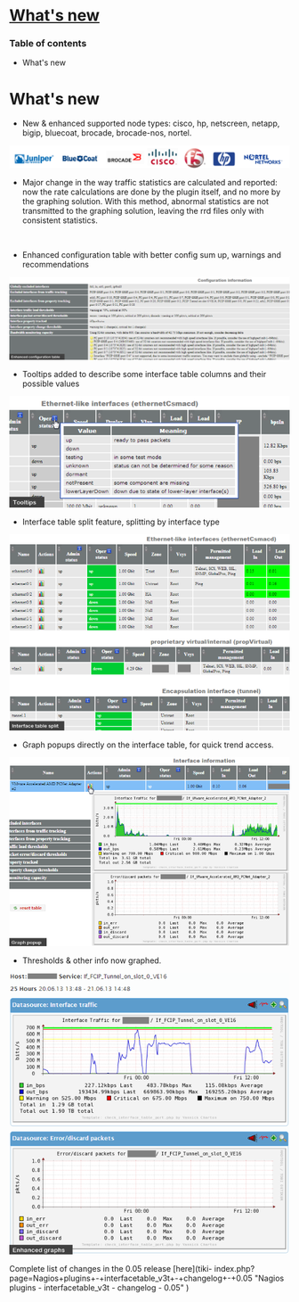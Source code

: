 # **[What's new]( "refresh" )**

### Table of contents

  * What's new

# What's new

  * New & enhanced supported node types: cisco, hp, netscreen, netapp, bigip, bluecoat, brocade, brocade-nos, nortel.   

  ![Vendors](images/what-s-new/Vendors.png)



  * Major change in the way traffic statistics are calculated and reported: now the rate calculations are done by the plugin itself, and no more by the graphing solution. With this method, abnormal statistics are not transmitted to the graphing solution, leaving the rrd files only with consistent statistics.

    ​

  * Enhanced configuration table with better config sum up, warnings and recommendations

  ![Configuration table](images/what-s-new/Configuration_table.png)



  * Tooltips added to describe some interface table columns and their possible values   

  ![Tooltips](images/what-s-new/Tooltips.png)



  * Interface table split feature, splitting by interface type   

  ![Table split feature](images/what-s-new/Table_split_feature.png)



  * Graph popups directly on the interface table, for quick trend access.   

  ![Graph popups](images/what-s-new/Graph_popups.png)



  * Thresholds & other info now graphed.   

  ![Traffic graph enhanced](images/what-s-new/Traffic_graph_enhanced.png)




Complete list of changes in the 0.05 release [here](tiki-
index.php?page=Nagios+plugins+-+interfacetable_v3t+-+changelog+-+0.05 "Nagios
plugins - interfacetable_v3t - changelog - 0.05" )
